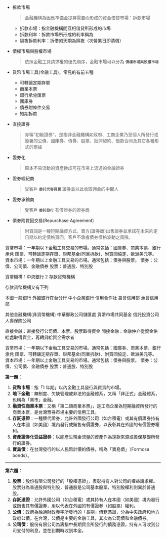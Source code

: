 - 拆款市場  
  > 金融機構為因應準備金提存需要而形成的資金借貸市場：拆款市場  
   - 拆款市場：指金融機構間互相借貸所形成的市場  
   - 拆款利率：拆款市場所形成的利率稱為  
   - 隔夜拆款利率：拆借的天期為隔夜（次營業日即清償）  

- 債權市場與股權巿場  
  > 依照金融工具請求權的優先順序，金融市場可以分為 **`債權市場與股權巿場`**  

- 貨幣市場工具(金融工具)，常見的有前五種
  - 可轉讓定期存單
  - 商業本票
  - 銀行承兌匯票
  - 國庫券
  - 債券附條件交易
  - 短期拆款

- 直接證券  
  > 亦稱“初級證券”。是指非金融機構如政府、工商企業乃至個人所發行或簽署的公債、國庫券、債券、股票、抵押契約、借款合同及其它各種形式的票據  

- 證券化
  > 原本不易流動的資產換成可在市場上流通的金融證券

- 證券經紀商
  > 受客戶 **`委托代客買賣`** 證券並以此收取佣金的中間人

- 證券承銷商
  > 受客戶 **`委託發行`** 有價證券的證券商

- 債券附買回交易(Repurchase Agreement)
  > 附買回是一種短期融資方式，賣方(證券商)出售證券並承諾在未來約定日期以約定價格買回，客戶不承擔債券價格波動之風險。

貨幣市場：一年期以下金融工具交易的市場。通常包括：國庫券、商業本票、銀行承兌  匯票、可轉讓定期存單、聯邦基金(同業拆款)、附買回協定、歐洲美元等。
資本市場：一年期以上金融工具交易的市場。通常包括：債券與股票。
債券：公債、公司債、金融債券
股票：普通股、特別股


貨幣機構 1 中央銀行 2 存款貨幣機構 

存款貨幣機構又有下列 

本國一般銀行 
外國銀行在台分行 
中小企業銀行 
信用合作社 
農會信用部 
漁會信用部 

其他金融機構(非貨幣機構) 
中華郵政公司儲匯處 
貨幣市場共同基金 
信託投資公司 
人壽保險公司 

直接金融：直接發行公司債、本票、股票取得資金
間接金融：金融仲介從資金供給處取得資金，再轉貸給資金需求者

貨幣市場：一年期以下金融工具交易的市場。通常包括：國庫券、商業本票、銀行承兌  匯票、可轉讓定期存單、聯邦基金(同業拆款)、附買回協定、歐洲美元等。
資本市場：一年期以上金融工具交易的市場。通常包括：債券與股票。
債券：公債、公司債、金融債券
股票：普通股、特別股


**第一題**：

1. **貨幣市場**：指「1 年期」以內金融工具發行與買賣的市場。
2. **地下金融**：無制度、欠缺管理或非法的金融體系，又稱「非正式」金融體系，也稱為「黑市」金融。
3. **融資性商業本票**：又稱「第二類商業本票」，是工商企業為短期融資所發行的商業本票，是台灣票券市場主要的信用工具。
4. **存託憑證**：一種替代證券，允許外國發行公司（如台積電）或其有價證券持有人在本國（如美國）境內發行或銷售有價證券，以表彰其在外國的有價證券權利。
5. **資產證券化受益證券**：以能產生現金流量的資產作為還款來源或擔保基礎所發行的證券。
6. **寶島債**：在台灣發行的以人民幣計價的債券，稱為「寶島債」（Formosa bonds）。

---

**第六題**：

1. **股票**：股份有限公司發行的「股權憑證」，表彰持有人對公司的權益請求權。股票分為普通股與特別股，普通股是公司基本股票，特別股權利則異於普通股。
2. **存託憑證**：允許外國公司（如台積電）或其持有人在本國（如美國）境內發行或銷售其有價證券，用以代表在外國的有價證券（如股票）權利。
3. **公債**：政府為融通財政赤字所發行的「長期」債務憑證，分為中央政府和地方政府公債。在台灣，公債是主要的金融工具，其次為公司債和金融債券。
4. **公司債**：股份有限公司為籌措中長期資金所發行的債務憑證，持有人可收到公司支付的利息，並在到期時收到本金。
